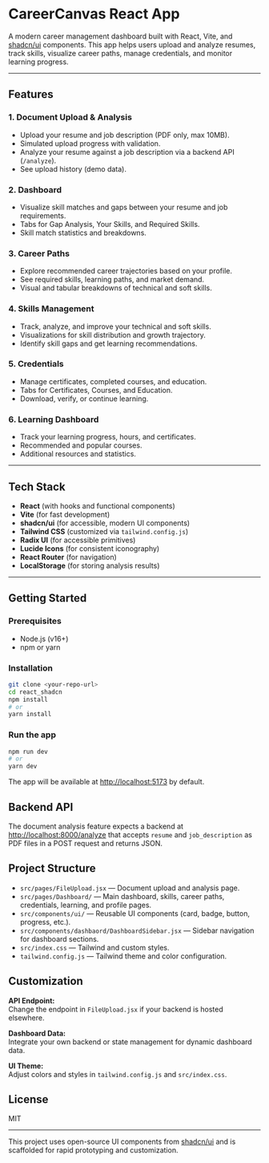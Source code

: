 # CareerCanvas React App

A modern career management dashboard built with React, Vite, and [shadcn/ui](https://ui.shadcn.com/) components. This app helps users upload and analyze resumes, track skills, visualize career paths, manage credentials, and monitor learning progress.

---

## Features

### 1. **Document Upload & Analysis**
- Upload your resume and job description (PDF only, max 10MB).
- Simulated upload progress with validation.
- Analyze your resume against a job description via a backend API (`/analyze`).
- See upload history (demo data).

### 2. **Dashboard**
- Visualize skill matches and gaps between your resume and job requirements.
- Tabs for Gap Analysis, Your Skills, and Required Skills.
- Skill match statistics and breakdowns.

### 3. **Career Paths**
- Explore recommended career trajectories based on your profile.
- See required skills, learning paths, and market demand.
- Visual and tabular breakdowns of technical and soft skills.

### 4. **Skills Management**
- Track, analyze, and improve your technical and soft skills.
- Visualizations for skill distribution and growth trajectory.
- Identify skill gaps and get learning recommendations.

### 5. **Credentials**
- Manage certificates, completed courses, and education.
- Tabs for Certificates, Courses, and Education.
- Download, verify, or continue learning.

### 6. **Learning Dashboard**
- Track your learning progress, hours, and certificates.
- Recommended and popular courses.
- Additional resources and statistics.

---

## Tech Stack

- **React** (with hooks and functional components)
- **Vite** (for fast development)
- **shadcn/ui** (for accessible, modern UI components)
- **Tailwind CSS** (customized via `tailwind.config.js`)
- **Radix UI** (for accessible primitives)
- **Lucide Icons** (for consistent iconography)
- **React Router** (for navigation)
- **LocalStorage** (for storing analysis results)

---

## Getting Started

### Prerequisites

- Node.js (v16+)
- npm or yarn

### Installation

```sh
git clone <your-repo-url>
cd react_shadcn
npm install
# or
yarn install
```

### Run the app
```sh
npm run dev
# or
yarn dev
```
The app will be available at [http://localhost:5173](http://localhost:5173) by default.

## Backend API

The document analysis feature expects a backend at [http://localhost:8000/analyze](http://localhost:8000/analyze) that accepts `resume` and `job_description` as PDF files in a POST request and returns JSON.

## Project Structure

- `src/pages/FileUpload.jsx` — Document upload and analysis page.
- `src/pages/Dashboard/` — Main dashboard, skills, career paths, credentials, learning, and profile pages.
- `src/components/ui/` — Reusable UI components (card, badge, button, progress, etc.).
- `src/components/dashbaord/DashboardSidebar.jsx` — Sidebar navigation for dashboard sections.
- `src/index.css` — Tailwind and custom styles.
- `tailwind.config.js` — Tailwind theme and color configuration.

## Customization

**API Endpoint:**  
Change the endpoint in `FileUpload.jsx` if your backend is hosted elsewhere.

**Dashboard Data:**  
Integrate your own backend or state management for dynamic dashboard data.

**UI Theme:**  
Adjust colors and styles in `tailwind.config.js` and `src/index.css`.

## License

MIT

---

This project uses open-source UI components from [shadcn/ui](https://ui.shadcn.com/) and is scaffolded for rapid prototyping and customization.